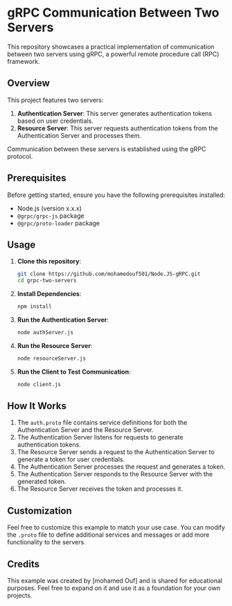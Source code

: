 # gRPC Communication Between Two Servers

This repository showcases a practical implementation of communication between two servers using gRPC, a powerful remote procedure call (RPC) framework.

## Overview

This project features two servers:

1. **Authentication Server**: This server generates authentication tokens based on user credentials.
2. **Resource Server**: This server requests authentication tokens from the Authentication Server and processes them.

Communication between these servers is established using the gRPC protocol.

## Prerequisites

Before getting started, ensure you have the following prerequisites installed:

- Node.js (version x.x.x)
- `@grpc/grpc-js` package
- `@grpc/proto-loader` package

## Usage

1. **Clone this repository**:

    ```sh
    git clone https://github.com/mohamedouf501/Node.JS-gRPC.git
    cd grpc-two-servers
    ```

2. **Install Dependencies**:

    ```sh
    npm install
    ```

3. **Run the Authentication Server**:

    ```sh
    node authServer.js
    ```

4. **Run the Resource Server**:

    ```sh
    node resourceServer.js
    ```

5. **Run the Client to Test Communication**:

    ```sh
    node client.js
    ```

## How It Works

1. The `auth.proto` file contains service definitions for both the Authentication Server and the Resource Server.
2. The Authentication Server listens for requests to generate authentication tokens.
3. The Resource Server sends a request to the Authentication Server to generate a token for user credentials.
4. The Authentication Server processes the request and generates a token.
5. The Authentication Server responds to the Resource Server with the generated token.
6. The Resource Server receives the token and processes it.

## Customization

Feel free to customize this example to match your use case. You can modify the `.proto` file to define additional services and messages or add more functionality to the servers.

## Credits

This example was created by [mohamed Ouf] and is shared for educational purposes. Feel free to expand on it and use it as a foundation for your own projects.

